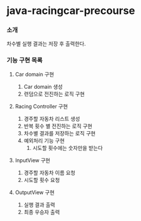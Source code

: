 # java-racingcar-precourse

### 소개
차수별 실행 결과는 저장 후 출력한다.

### 기능 구현 목록

1. Car domain 구현
   1. Car domain 생성
   2. 련덤으로 전진하는 로직 구현


2. Racing Controller 구현
   1. 경주할 자동차 리스트 생성
   2. 반복 횟수 별 전진하는 로직 구현
   3. 차수별 결과를 저장하는 로직 구현
   4. 예외처리 기능 구현
      1. 시도할 횟수에는 숫자만을 받는다

    
3. InputView 구현
   1. 경주할 자동차 이름 요청
   2. 시도할 횟수 요청


4. OutputView 구현
   1. 실행 결과 출력
   2. 최종 우승자 출력
